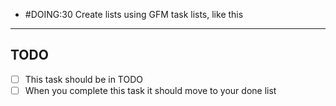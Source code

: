 - #DOING:30 Create lists using GFM task lists, like this
----
TODO
----
- [ ] This task should be in TODO
- [ ] When you complete this task it should move to your done list
